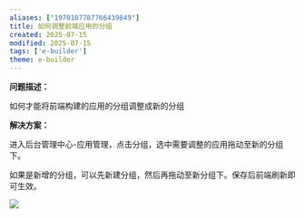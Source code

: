 ```yaml
---
aliases: ["1970107787766439849"]
title: 如何调整前端应用的分组
created: 2025-07-15
modified: 2025-07-15
tags: ['e-builder']
theme: e-builder
---
```


**问题描述：**

如何才能将前端构建的应用的分组调整成新的分组

**解决方案：**

进入后台管理中心-应用管理，点击分组，选中需要调整的应用拖动至新的分组下。

如果是新增的分组，可以先新建分组，然后再拖动至新分组下。保存后前端刷新即可生效。

![](a255ba503c853343f2216191336e7135.jpg)